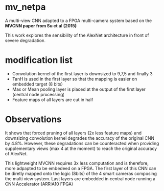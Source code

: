 # mv_netpa
A multi-view CNN adapted to a FPGA multi-camera system based on the **MVCNN paper from Su et al (2015)**

This work explores the sensibility of the AlexNet architecture in front of severe degradation.

# modification list
- Convolution kernel of the first layer is downsized to 9,7,5 and finally 3
- TanH is used in the first layer so that the mapping is easier on embedded target (8 bits)
- Max or Mean pooling layer is placed at the output of the first layer (central node processing)
- Feature maps of all layers are cut in half

# Observations
It shows that forced pruning of all layers (2x less feature maps) and downsizing convolution kernel degrades the accuracy of the original CNN by 4.8%. However, these degradations can be counteracted when providing supplementary views (max 4 at the moment) to reach the original accuracy of AlexNet.

This lightweight MVCNN requires 3x less computation and is therefore, more adpapted to be embedeed on a FPGA.
The first layer of this CNN can be diretly mapped onto the logic (8bits) of the 4 smart cameras composing the multi view system.
Last layers are embedded in central node running a CNN Accelerator (ARRIA10 FPGA)
